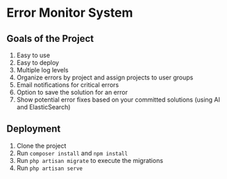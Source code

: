 # Error Monitor System

## Goals of the Project
1. Easy to use
2. Easy to deploy
3. Multiple log levels
4. Organize errors by project and assign projects to user groups
5. Email notifications for critical errors
6. Option to save the solution for an error
7. Show potential error fixes based on your committed solutions (using AI and ElasticSearch)

## Deployment
1. Clone the project
2. Run `composer install` and `npm install`
3. Run `php artisan migrate` to execute the migrations
4. Run `php artisan serve`

    
